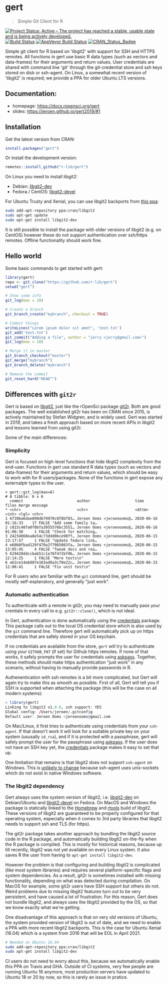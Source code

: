 # gert

> Simple Git Client for R

<!-- badges: start -->
[![Project Status: Active – The project has reached a stable, usable state and is being actively developed.](https://www.repostatus.org/badges/latest/active.svg)](https://www.repostatus.org/#active)
[![Build Status](https://travis-ci.org/r-lib/gert.svg?branch=master)](https://travis-ci.org/r-lib/gert)
[![AppVeyor Build Status](https://ci.appveyor.com/api/projects/status/github/r-lib/gert?branch=master)](https://ci.appveyor.com/project/jeroen/gert)
[![CRAN_Status_Badge](http://www.r-pkg.org/badges/version/gert)](https://cran.r-project.org/package=gert)
<!-- badges: end -->

Simple git client for R based on 'libgit2' with support for SSH and 
HTTPS remotes. All functions in gert use basic R data types (such as vectors
and data-frames) for their arguments and return values. User credentials are
shared with command line 'git' through the git-credential store and ssh keys
stored on disk or ssh-agent. On Linux, a somewhat recent version of 'libgit2'
is required; we provide a PPA for older Ubuntu LTS versions.

## Documentation:

 - homepage: https://docs.ropensci.org/gert
 - slides: https://jeroen.github.io/gert2019/#1

## Installation

Get the latest version from CRAN:

```r
install.packages("gert")

```

Or install the development version:

``` r
remotes::install_github("r-lib/gert")
```

On Linux you need to install libgit2:

 - Debian: [libgit2-dev](https://packages.debian.org/buster/libgit2-dev)
 - Fedora / CentOS: [libgit2-devel](https://src.fedoraproject.org/rpms/libgit2)
 
For Ubuntu Trusty and Xenial, you can use libgit2 backports from [this ppa](https://launchpad.net/~cran/+archive/ubuntu/libgit2):

```sh
sudo add-apt-repository ppa:cran/libgit2
sudo apt-get update
sudo apt-get install libgit2-dev
```
 
It is still possible to install the package with older versions of libgit2 (e.g. on CentOS) however these do not support authentication over ssh/https remotes. Offline functionality should work fine.

## Hello world

Some basic commands to get started with gert:

``` r
library(gert)
repo <- git_clone("https://github.com/r-lib/gert")
setwd("gert")

# Show some info
git_log(max = 10)

# Create a branch
git_branch_create("mybranch", checkout = TRUE)

# Commit things
writeLines("Lorem ipsum dolor sit amet", 'test.txt')
git_add('test.txt')
git_commit("Adding a file", author = "jerry <jerry@gmail.com>")
git_log(max = 10)

# Merge it in master
git_branch_checkout("master")
git_merge("mybranch")
git_branch_delete("mybranch")

# Remove the commit
git_reset_hard("HEAD^")
```

## Differences with `git2r`

Gert is based on [libgit2](https://libgit2.org/), just like the rOpenSci package [git2r](https://docs.ropensci.org/git2r/). Both are good packages. The well established git2r has been on CRAN since 2015, is actively maintained by Stefan Widgren, and is widely used. Gert was started in 2019, and takes a fresh approach based on more recent APIs in libgit2 and lessons learned from using git2r.

Some of the main differences:

### Simplicity 

Gert is focused on high-level functions that hide libgit2 complexity from the end-user. Functions in gert use standard R data types (such as vectors and data-frames) for their arguments and return values, which should be easy to work with for R users/packages. None of the functions in gert expose any externalptr types to the user.

```
> gert::git_log(max=6)
# A tibble: 6 x 6
  commit                        author                    time                files merge message             
* <chr>                         <chr>                     <dttm>              <int> <lgl> <chr>               
1 6f39ba6dae890d679970c0f8bf03… Jeroen Ooms <jeroenooms@… 2020-06-16 01:16:33    17 FALSE "Add some family ta…
2 c023c407a0f0bfa3955576bc3551… Jeroen Ooms <jeroenooms@… 2020-06-16 01:06:38     1 FALSE "Check for matching…
3 24234060ea8e54c73ddd0bce90ff… Jeroen Ooms <jeroenooms@… 2020-06-15 13:17:57     1 FALSE "Update fedora link…
4 e60b0fbad129f470a2f7065063fa… Jeroen Ooms <jeroenooms@… 2020-06-15 13:05:45     4 FALSE "Tweak docs and rea…
5 629420ddccbab51c1e78f472bf06… Jeroen Ooms <jeroenooms@… 2020-06-15 12:14:25     1 FALSE "More tests\n"      
6 a62ce14eb887e183ad0a3cf0e22c… Jeroen Ooms <jeroenooms@… 2020-06-15 12:06:41     1 FALSE "Fix unit test\n"   
```

For R users who are familiar with the `git` command line, gert should be mostly self-explanatory, and generally "just work".

### Automatic authentication

To authenticate with a remote in git2r, you may need to manually pass your crentials in every call to e.g. `git2r::clone()`, which is not ideal.

In Gert, authentication is done automatically using the [credentials](https://docs.ropensci.org/credentials/articles/intro.html) package. This package calls out to the local OS credential store which is also used by the `git` command line. Therefore gert will automatically pick up on https credentials that are safely stored in your OS keychain. 

If no credentials are available from the store, `gert` will try to authenticate using your `GITHUB_PAT` (if set) for Github https remotes. If none of that works, it safely prompts the user for credentials using [askpass](https://github.com/jeroen/askpass#readme). Together, these methods should make https authentication "just work" in any scenario, without having to manually provide passwords in R.

Authenentication with ssh remotes is a bit more complicated, but Gert will again try to make this as smooth as possible. First of all, Gert will tell you if SSH is supported when attaching the package (this will be the case on all modern systems):

```r
> library(gert)
Linking to libgit2 v1.0.0, ssh support: YES
Global config: /Users/jeroen/.gitconfig
Default user: Jeroen Ooms <jeroenooms@gmail.com
```

On Mac/Linux, it first tries to authenticate using credentials from your `ssh-agent`. If that doesn't work it will look for a suitable private key on your system (ususally `id_rsa`), and if it is protected with a passphrase, gert will safely prompt the user for the passphrase using [askpass](https://github.com/jeroen/askpass#readme).
If the user does not have an SSH key yet, the [credentials](https://docs.ropensci.org/credentials/articles/intro.html) package makes it easy to set that up.

One limitation that remains is that libgit2 does not support `ssh-agent` on Windows. This is [unlikely to change](https://github.com/libgit2/libgit2/issues/4958) because ssh-agent uses unix-sockets which do not exist in native Windows software.

### The libgit2 dependency

Gert always uses the system version of libgit2, i.e. [libgit2-dev](https://packages.ubuntu.com/focal/libgit2-dev) on Debian/Ubuntu and [libgit2-devel](https://src.fedoraproject.org/rpms/libgit2) on Fedora. On MacOS and Windows the package is statically linked to the [Homebrew](https://github.com/Homebrew/homebrew-core/blob/master/Formula/libgit2.rb) and [rtools](https://github.com/r-windows/rtools-packages/blob/master/mingw-w64-libgit2/PKGBUILD) build of libgit2. These versions of libgit2 are guaranteed to be properly configured for that operating system, especially when it comes to 3rd party libraries that libgit2 needs to support ssh and TLS (for https).

The git2r package takes another approach by bundling the libgit2 source code in the R package, and automatically building libgit2 on-the-fly when the R package is compiled. This is mostly for historical reasons, because up till  recently, libgit2 was not yet available on every Linux system. It also saves R the user from having to `apt-get install libgit2-dev`.

However the problem is that configuring and building libgit2 is complicated (like most system libraries) and requires several platform-specific flags and system dependencies. As a result, git2r is sometimes installed with missing functionality, depending on what was detected during compilation. On MacOS for example, some git2r users have SSH support but others do not. Weird problems due to missing libgit2 features turn out to be very persistent, and have caused a lot of frustration. For this reason, Gert does not bundle libgit2, and always uses the libgit2 provided by the OS, so that we know exactly what we're getting.

One disadvantage of this approach is that on very old versions of Ubuntu, the system provided version of libgit2 is out of date, and we need to enable a PPA with more recent libgit2 backports. This is the case for Ubuntu Xenial (16.04) which is a system from 2016 that will be EOL in April 2021.

```sh
# Needed on Ubuntu 16.04
sudo add-apt-repository ppa:cran/libgit2
sudo apt-get install libgit2-dev
```

CI users do not need to worry about this, because we automatically enable this PPA on Travis and GHA. Outside of CI systems, very few people are running Ubuntu 16 anymore, most production servers have updated to Ubuntu 18 or 20 by now, so this is rarely an issue in pratice.
